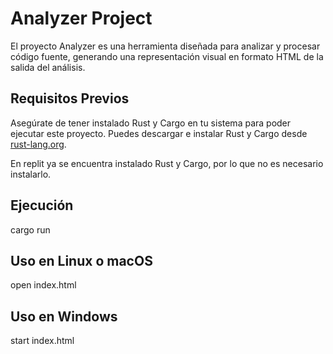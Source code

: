 # Analyzer Project

El proyecto Analyzer es una herramienta diseñada para analizar y procesar código fuente, generando una representación visual en formato HTML de la salida del análisis.

## Requisitos Previos

Asegúrate de tener instalado Rust y Cargo en tu sistema para poder ejecutar este proyecto. Puedes descargar e instalar Rust y Cargo desde [rust-lang.org](https://www.rust-lang.org/tools/install).

En replit ya se encuentra instalado Rust y Cargo, por lo que no es necesario instalarlo.

## Ejecución

cargo run

## Uso en Linux o macOS

open index.html

## Uso en Windows

start index.html